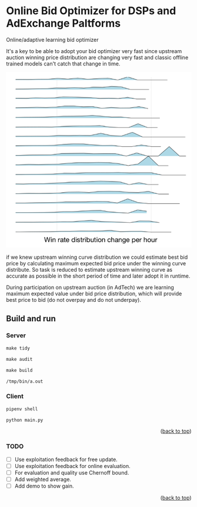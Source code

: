 <a name="readme-top"></a>

# Online Bid Optimizer for DSPs and AdExchange Paltforms
Online/adaptive learning bid optimizer

It's a key to be able to adopt your bid optimizer very fast since upstream auction winning price 
distribution are changing very fast and classic offline trained models can't catch that change in time.

![plot](./doc/dist_change.png)

if we knew upstream winning curve distribution we could estimate best bid price by calculating maximum expected 
bid price under the winning curve distribute. 
So task is reduced to estimate upstream winning curve as accurate as possible in the short period of time and later adopt it in runtime.

During participation on upstream auction (in AdTech) we are learning maximum expected value 
under bid price distribution, which will provide best price to bid (do not overpay and do not underpay).

## Build and run
### Server
```
make tidy
```
```
make audit
```
```
make build
```
```
/tmp/bin/a.out
```

### Client
```
pipenv shell
```
```
python main.py
```

<p align="right">(<a href="#readme-top">back to top</a>)</p>

### TODO
- [ ] Use exploitation feedback for free update.
- [ ] Use exploitation feedback for online evaluation.
- [ ] For evaluation and quality use Chernoff bound.
- [ ] Add weighted average.
- [ ] Add demo to show gain.

<p align="right">(<a href="#readme-top">back to top</a>)</p>
